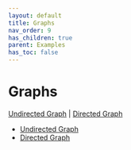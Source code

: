 ```yaml
---
layout: default
title: Graphs
nav_order: 9
has_children: true
parent: Examples
has_toc: false
---
```

# Graphs

[Undirected Graph]() | [Directed Graph](#directed-graph)
 


- [Undirected Graph](graphs/undirected-graph.md)
- [Directed Graph](graphs/directed-graph.md)


<!-- Generated with mdsplit: https://github.com/alandefreitas/mdsplit -->
